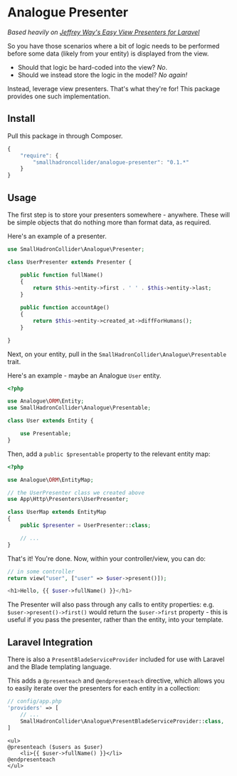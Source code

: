 # Analogue Presenter

*Based heavily on [Jeffrey Way's Easy View Presenters for Laravel](https://github.com/laracasts/Presenter)*

So you have those scenarios where a bit of logic needs to be performed before some data (likely from your entity) is displayed from the view.

- Should that logic be hard-coded into the view? *No*.
- Should we instead store the logic in the model? *No again!*

Instead, leverage view presenters. That's what they're for! This package provides one such implementation.

## Install

Pull this package in through Composer.

```js
{
    "require": {
        "smallhadroncollider/analogue-presenter": "0.1.*"
    }
}
```

## Usage

The first step is to store your presenters somewhere - anywhere. These will be simple objects that do nothing more than format data, as required.

Here's an example of a presenter.

```php
use SmallHadronCollider\Analogue\Presenter;

class UserPresenter extends Presenter {

    public function fullName()
    {
        return $this->entity->first . ' ' . $this->entity->last;
    }

    public function accountAge()
    {
        return $this->entity->created_at->diffForHumans();
    }

}
```

Next, on your entity, pull in the `SmallHadronCollider\Analogue\Presentable` trait.

Here's an example - maybe an Analogue `User` entity.

```php
<?php

use Analogue\ORM\Entity;
use SmallHadronCollider\Analogue\Presentable;

class User extends Entity {

    use Presentable;
}
```

Then, add a `public $presentable` property to the relevant entity map:

```php
<?php

use Analogue\ORM\EntityMap;

// the UserPresenter class we created above
use App\Http\Presenters\UserPresenter;

class UserMap extends EntityMap
{
    public $presenter = UserPresenter::class;

    // ...
}
```

That's it! You're done. Now, within your controller/view, you can do:

```php
// in some controller
return view("user", ["user" => $user->present()]);
```

```php
<h1>Hello, {{ $user->fullName() }}</h1>
```

The Presenter will also pass through any calls to entity properties: e.g. `$user->present()->first()` would return the `$user->first` property - this is useful if you pass the presenter, rather than the entity, into your template.

## Laravel Integration

There is also a `PresentBladeServiceProvider` included for use with Laravel and the Blade templating language.

This adds a `@presenteach` and `@endpresenteach` directive, which allows you to easily iterate over the presenters for each entity in a collection:

```php
// config/app.php
'providers' => [
    // ...
    SmallHadronCollider\Analogue\PresentBladeServiceProvider::class,
]
```

```blade
<ul>
@presenteach ($users as $user)
    <li>{{ $user->fullName() }}</li>
@endpresenteach
</ul>
```
